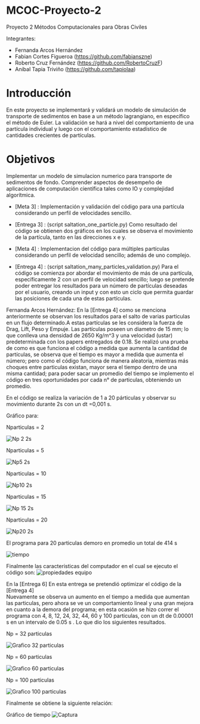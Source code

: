 # MCOC-Proyecto-2
Proyecto 2 Métodos Computacionales para Obras Civiles

Integrantes:

- Fernanda Arcos Hernández
- Fabian Cortes Figueroa (https://github.com/fabianszne)
- Roberto Cruz Fernández (https://github.com/RobertoCruzF)
- Anibal Tapia Triviño   (https://github.com/tapiolaa)

# Introducción
En este proyecto se implementará y validará un modelo de simulación de transporte de sedimentos en base a un método lagrangiano, en específico el método de Euler. 
La validación se hará a nivel del comportamiento de una partícula individual y luego con el comportamiento estadístico de cantidades
crecientes de partículas.

# Objetivos
Implementar un modelo de simulacion numerico para transporte de sedimentos de fondo. Comprender aspectos de desempeño de aplicaciones de computación científica tales como IO y complejidad algorítmica.

- [Meta 3] : Implementación y validación del código para una partícula considerando un perfil de velocidades sencillo.
- [Entrega 3] : (script saltation_one_particle.py) Como resultado del código se obtienen dos gráficos en los cuales se observa el movimiento de la partícula, tanto en las direcciones x e y.

- [Meta 4] : Implementacion del código para múltiples partículas considerando un perfil de velocidad sencillo; además de uno complejo.
- [Entrega 4] : (script saltation_many_particles_validation.py) Para el código se comienza por abordar el movimiento de más de una partícula, específicamente 2 con un perfil de velocidad sencillo; luego se pretende poder entregar los resultados para un número de partículas deseadas por el usuario, creando un input y con esto un ciclo que permita guardar las posiciones de cada una de estas partículas.

Fernanda Arcos Hernández:
En la [Entrega 4] como se menciona anteriormente se observan los resultados para el salto de varias particulas en un flujo determinado.A estas partículas se les considera la fuerza de Drag, Lift, Peso y Empuje. Las partículas poseen un diametro de 15 mm; lo que conlleva una densidad de 2650 Kg/m^3 y una velocidad (ustar) predeterminada con los papers entregados de 0.18. 
Se realizó una prueba de como es que funciona el código a medida que aumenta la cantidad de partículas, se observa que el tiempo es mayor a medida que aumenta el número; pero como el código funciona de manera aleatoria, mientras más choques entre particulas existan, mayor sera el tiempo dentro de una misma cantidad; para poder sacar un promedio del tiempo se implemento el código en tres oportunidades por cada n° de particulas, obteniendo un promedio.

En el código se realiza la variación de 1 a 20 párticulas y observar su movimiento durante 2s con un dt =0,001 s.

Gráfico para:

Nparticulas = 2

![Np 2 2s](https://user-images.githubusercontent.com/53495949/66692300-7895fb00-ec73-11e9-88de-44fb537f63e0.JPG)

Nparticulas = 5

![Np5 2s](https://user-images.githubusercontent.com/53495949/66691821-6b770d00-ec6f-11e9-8cc5-5a13a24c4a92.JPG)

Nparticulas = 10 

![Np10 2s](https://user-images.githubusercontent.com/53495949/66691826-7af65600-ec6f-11e9-8653-ed793aa2ff7c.JPG)

Nparticulas = 15

![Np 15 2s](https://user-images.githubusercontent.com/53495949/66691839-8c3f6280-ec6f-11e9-9624-425acd97aa6f.JPG)

Nparticulas = 20


![Np20 2s](https://user-images.githubusercontent.com/53495949/66692314-8c416180-ec73-11e9-9b45-69c4ed135a57.JPG)


El programa para 20 particulas demoro en promedio un total de 414 s

![tiempo](https://user-images.githubusercontent.com/53495949/66692324-b2ff9800-ec73-11e9-8970-d703b92f7979.JPG)

Finalmente las caracteristicas del computador en el cual se ejecuto el código son:
![propiedades equipo](https://user-images.githubusercontent.com/53495949/66691856-bc870100-ec6f-11e9-98ea-c0e38c436041.JPG)

En la [Entrega 6] En esta entrega se pretendió optimizar el código de la [Entrega 4]  
Nuevamente se observa un aumento en el tiempo a medida que aumentan las particulas, pero ahora se ve un comportamiento lineal y una gran mejora en cuanto a la demora del programa; en esta ocasión se hizo correr el programa con 4, 8, 12, 24, 32, 44, 60 y 100 particulas, con un dt de 0.00001 s en un intervalo de 0.05 s . Lo que dio los siguientes resultados.

Np = 32 particulas

![Grafico 32 particulas](https://user-images.githubusercontent.com/53495949/68261447-edfcad80-001e-11ea-8e51-ffe84fe4b1bd.png)

Np = 60 particulas

![Grafico 60 particulas](https://user-images.githubusercontent.com/53495949/68261582-56e42580-001f-11ea-96df-2f1a725d23ac.png)

Np = 100 particulas

![Grafico 100 particulas](https://user-images.githubusercontent.com/53495949/68261922-631cb280-0020-11ea-9823-80a7da754e43.png)


Finalmente se obtiene la siguiente relación:

Gráfico de tiempo
![Captura](https://user-images.githubusercontent.com/53495949/68262163-2f8e5800-0021-11ea-8a31-305994a38e42.JPG)

